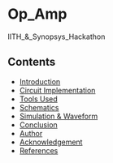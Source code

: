 # Op_Amp
IITH_&amp;_Synopsys_Hackathon

## Contents
* [Introduction]()
* [Circuit Implementation]()
* [Tools Used]()
* [Schematics]()
* [Simulation & Waveform]()
* [Conclusion]()
* [Author]()
* [Acknowledgement]()
* [References]()
